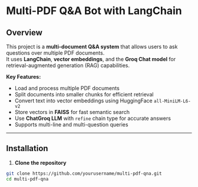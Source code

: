 # Multi-PDF Q&A Bot with LangChain

## Overview
This project is a **multi-document Q&A system** that allows users to ask questions over multiple PDF documents.  
It uses **LangChain**, **vector embeddings**, and the **Groq Chat model** for retrieval-augmented generation (RAG) capabilities.  

**Key Features:**
- Load and process multiple PDF documents
- Split documents into smaller chunks for efficient retrieval
- Convert text into vector embeddings using HuggingFace `all-MiniLM-L6-v2`
- Store vectors in **FAISS** for fast semantic search
- Use **ChatGroq LLM** with `refine` chain type for accurate answers
- Supports multi-line and multi-question queries

---

## Installation

1. **Clone the repository**
```bash
git clone https://github.com/yourusername/multi-pdf-qna.git
cd multi-pdf-qna
